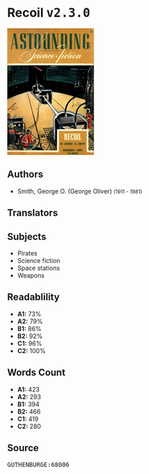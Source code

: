 # Recoil <kbd>v2.3.0</kbd>

![](./cover.medium.jpg "")

## Authors


 - Smith, George O. (George Oliver) <small>(1911 - 1981)</small>

## Translators



## Subjects


 - Pirates
 - Science fiction
 - Space stations
 - Weapons

## Readablility


 - **A1:** 73%
 - **A2:** 79%
 - **B1:** 86%
 - **B2:** 92%
 - **C1:** 96%
 - **C2:** 100%

## Words Count


 - **A1:** 423
 - **A2:** 293
 - **B1:** 394
 - **B2:** 466
 - **C1:** 419
 - **C2:** 280

## Source


<kbd>GUTHENBURGE:68006</kbd>
